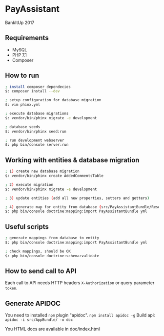 # PayAssistant

BankItUp 2017

## Requirements

- MySQL
- PHP 7.1
- Composer

## How to run

```sh
; install composer dependecies
$: composer install --dev

; setup configuration for database migration
$: vim phinx.yml

; execute database migrations
$: vendor/bin/phinx migrate -e development

; database seeds
$: vendor/bin/phinx seed:run

; run development webserver
$: php bin/console server:run
```

## Working with entities & database migration

```sh
; 1) create new database migration
$: vendor/bin/phinx create AddedCommentsTable

; 2) execute migration
$: vendor/bin/phinx migrate -e development

; 3) update entities (add all new properties, setters and getters)

; 4) generate map for entity from database (src/PayAssistantBundle/Resources/config/doctrine/; yml files)
$: php bin/console doctrine:mapping:import PayAssistantBundle yml
```

## Useful scripts

```sh
; generate mappings from database to entity
$: php bin/console doctrine:mapping:import PayAssistantBundle yml

; check mappings, should be OK
$: php bin/console doctrine:schema:validate
```

## How to send call to API

Each call to API needs HTTP headers ```X-Authorization``` or query parameter ```token```.

## Generate APIDOC

You need to installed `npm` plugin "apidoc". `npm install apidoc -g`
Build api: `apidoc -i src/AppBundle/ -o doc`

You HTML docs are available in doc/index.html
